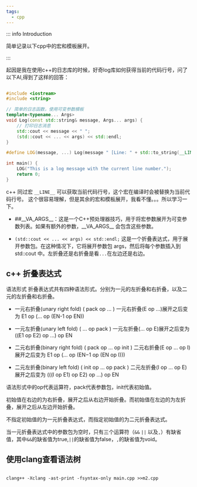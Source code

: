 ```yaml
---
tags:
  - cpp
---
```


::: info Introduction

简单记录以下cpp中的宏和模板展开。

:::

起因是我在使用c++的日志库的时候，好奇log库如何获得当前的代码行号，问了以下AI,得到了这样的回答：

```cpp

#include <iostream>
#include <string>

// 简单的日志函数，使用可变参数模板
template<typename... Args>
void Log(const std::string& message, Args... args) {
    // 打印日志消息
    std::cout << message << " ";
    (std::cout << ... << args) << std::endl;
}

#define LOG(message, ...) Log(message " [Line: " + std::to_string(__LINE__) + "]", ##__VA_ARGS__)

int main() {
    LOG("This is a log message with the current line number.");
    return 0;
}

```

c++ 同过宏 `__LINE__` 可以获取当前代码行号，这个宏在编译时会被替换为当前代码行号。 这个很容易理解，但是其余的宏和模板展开，我看不懂。。。所以学习一下。



- \#\#\_\_VA_ARGS\_\_：这是一个C++预处理器技巧，用于将宏参数展开为可变参数列表。如果有额外的参数，\_\_VA_ARGS\_\_ 会包含这些参数。

- `(std::cout << ... << args) << std::endl;` 这是一个折叠表达式，用于展开参数包。在这种情况下，它将展开参数包 args，然后将每个参数插入到 std::cout 中。左折叠还是右折叠是看`...`在左边还是右边。

## c++ 折叠表达式

语法形式
折叠表达式共有四种语法形式。分别为一元的左折叠和右折叠，以及二元的左折叠和右折叠。

- 一元右折叠(unary right fold)   ( pack op ... ) 一元右折叠(E op ...)展开之后变为 E1 op (... op (EN-1 op EN))
- 一元左折叠(unary left fold) ( ... op pack ) 一元左折叠(... op E)展开之后变为 ((E1 op E2) op ...) op EN

- 二元右折叠(binary right fold) ( pack op ... op init ) 二元右折叠(E op ... op I)展开之后变为 E1 op (... op (EN−1 op (EN op I)))
- 二元左折叠(binary left fold) ( init op ... op pack ) 二元左折叠(I op ... op E)展开之后变为 (((I op E1) op E2) op ...) op EN



语法形式中的op代表运算符，pack代表参数包，init代表初始值。

初始值在右边的为右折叠，展开之后从右边开始折叠。而初始值在左边的为左折叠，展开之后从左边开始折叠。

不指定初始值的为一元折叠表达式，而指定初始值的为二元折叠表达式。

当一元折叠表达式中的参数包为空时，只有三个运算符（`&&` `||` 以及`,`）有缺省值，其中`&&`的缺省值为true,`||`的缺省值为false，`,`的缺省值为void。

## 使用clang查看语法树

```shell   

clang++ -Xclang -ast-print -fsyntax-only main.cpp >>m2.cpp       

```

